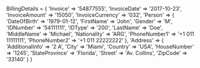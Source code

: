 BillingDetails = {
    'Invoice' => '54877555',
    'InvoiceDate' => '2017-10-23',
    'InvoiceAmount' => '15050',
    'InvoiceCurrency' => '032',
    'Person'  => {
        'DateOfBirth' => '1979-01-12',
        'FirstName' => 'John',
        'Gender' => 'M',
        'IDNumber' => '54111111',
        'IDType' => '200',
        'LastName' => 'Doe',
        'MiddleName' => 'Michael',
        'Nationality' => 'ARG',
        'PhoneNumber1' => '+1 011 11111111',
        'PhoneNumber2' => '+1 011 22222222'
    },
    'Address'  => {
        'AdditionalInfo' => '2 A',
        'City' => 'Miami',
        'Country' => 'USA',
        'HouseNumber' => '1245',
        'StateProvince' => 'Florida',
        'Street' => 'Av. Collins',
        'ZipCode' => '33140'
    }
}